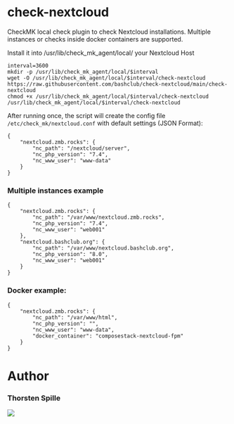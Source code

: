 # check-nextcloud
CheckMK local check plugin to check Nextcloud installations.
Multiple instances or checks inside docker containers are supported.

Install it into /usr/lib/check_mk_agent/local/ your Nextcloud Host
```
interval=3600
mkdir -p /usr/lib/check_mk_agent/local/$interval
wget -O /usr/lib/check_mk_agent/local/$interval/check-nextcloud https://raw.githubusercontent.com/bashclub/check-nextcloud/main/check-nextcloud
chmod +x /usr/lib/check_mk_agent/local/$interval/check-nextcloud
/usr/lib/check_mk_agent/local/$interval/check-nextcloud
```

After running once, the script will create the config file `/etc/check_mk/nextcloud.conf` with default settings (JSON Format):
```
{
    "nextcloud.zmb.rocks": {
        "nc_path": "/nextcloud/server",
        "nc_php_version": "7.4",
        "nc_www_user": "www-data"
    }
}
```


### Multiple instances example
```
{
    "nextcloud.zmb.rocks": {
        "nc_path": "/var/www/nextcloud.zmb.rocks",
        "nc_php_version": "7.4",
        "nc_www_user": "web001"
    },
    "nextcloud.bashclub.org": {
        "nc_path": "/var/www/nextcloud.bashclub.org",
        "nc_php_version": "8.0",
        "nc_www_user": "web001"
    }
}
```
### Docker example:
```
{
    "nextcloud.zmb.rocks": {
        "nc_path": "/var/www/html",
        "nc_php_version": "",
        "nc_www_user": "www-data",
        "docker_container": "composestack-nextcloud-fpm"
    }
}
```

# Author
### Thorsten Spille
[<img src="https://storage.ko-fi.com/cdn/brandasset/kofi_s_tag_dark.png" rel="Support me on Ko-Fi">](https://ko-fi.com/thorakel)

